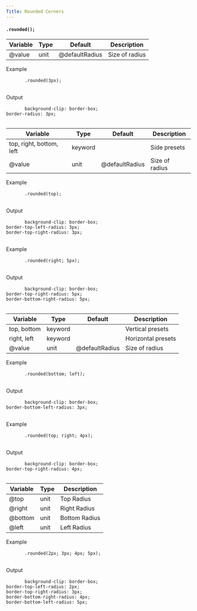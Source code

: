 ```yaml
---
Title: Rounded Corners
---
```


#### `.rounded();`

<table class="doc-table">
  <thead>
    <tr>
      <th>Variable</th>
      <th>Type</th>
      <th>Default</th>
      <th>Description</th>
    </tr>
  </thead>
  <tbody>
    <tr>
      <td>@value</td>
      <td>unit</td>
      <td>@defaultRadius</td>
      <td>Size of radius</td>
    </tr>
  </tbody>
</table>

<div class="example-output">
  <div class="example-output__block">
    <div class="example-output__heading">Example</div>
    <pre class="language-less">
      <code>.rounded(3px);</code>
    </pre>
  </div>
  <div class="example-output__block">
    <div class="example-output__heading">Output</div>
    <pre class="language-css">
      <code>background-clip: border-box;
border-radius: 3px;</code>
    </pre>
  </div>
</div>

<table class="doc-table">
  <thead>
    <tr>
      <th>Variable</th>
      <th>Type</th>
      <th>Default</th>
      <th>Description</th>
    </tr>
  </thead>
  <tbody>
    <tr>
      <td>top, right, bottom, left</td>
      <td>keyword</td>
      <td></td>
      <td>Side presets</td>
    </tr>
    <tr>
      <td>@value</td>
      <td>unit</td>
      <td>@defaultRadius</td>
      <td>Size of radius</td>
    </tr>
  </tbody>
</table>

<div class="example-output">
  <div class="example-output__block">
    <div class="example-output__heading">Example</div>
    <pre class="language-less">
      <code>.rounded(top);</code>
    </pre>
  </div>
  <div class="example-output__block">
    <div class="example-output__heading">Output</div>
    <pre class="language-css">
      <code>background-clip: border-box;
border-top-left-radius: 3px;
border-top-right-radius: 3px;</code>
    </pre>
  </div>
  <div class="example-output__block">
    <div class="example-output__heading">Example</div>
    <pre class="language-less">
      <code>.rounded(right; 5px);</code>
    </pre>
  </div>
  <div class="example-output__block">
    <div class="example-output__heading">Output</div>
    <pre class="language-css">
      <code>background-clip: border-box;
border-top-right-radius: 5px;
border-bottom-right-radius: 5px;</code>
    </pre>
  </div>
</div>

<table class="doc-table">
  <thead>
    <tr>
      <th>Variable</th>
      <th>Type</th>
      <th>Default</th>
      <th>Description</th>
    </tr>
  </thead>
  <tbody>
    <tr>
      <td>top, bottom</td>
      <td>keyword</td>
      <td></td>
      <td>Vertical presets</td>
    </tr>
    <tr>
      <td>right, left</td>
      <td>keyword</td>
      <td></td>
      <td>Horizontal presets</td>
    </tr>
    <tr>
      <td>@value</td>
      <td>unit</td>
      <td>@defaultRadius</td>
      <td>Size of radius</td>
    </tr>
  </tbody>
</table>

<div class="example-output">
  <div class="example-output__block">
    <div class="example-output__heading">Example</div>
    <pre class="language-less">
      <code>.rounded(bottom; left);</code>
    </pre>
  </div>
  <div class="example-output__block">
    <div class="example-output__heading">Output</div>
    <pre class="language-css">
      <code>background-clip: border-box;
border-bottom-left-radius: 3px;</code>
    </pre>
  </div>
  <div class="example-output__block">
    <div class="example-output__heading">Example</div>
    <pre class="language-less">
      <code>.rounded(top; right; 4px);</code>
    </pre>
  </div>
  <div class="example-output__block">
    <div class="example-output__heading">Output</div>
    <pre class="language-css">
      <code>background-clip: border-box;
border-top-right-radius: 4px;</code>
    </pre>
  </div>
</div>

<table class="doc-table">
  <thead>
    <tr>
      <th>Variable</th>
      <th>Type</th>
      <th>Description</th>
    </tr>
  </thead>
  <tbody>
    <tr>
      <td>@top</td>
      <td>unit</td>
      <td>Top Radius</td>
    </tr>
    <tr>
      <td>@right</td>
      <td>unit</td>
      <td>Right Radius</td>
    </tr>
    <tr>
      <td>@bottom</td>
      <td>unit</td>
      <td>Bottom Radius</td>
    </tr>
    <tr>
      <td>@left</td>
      <td>unit</td>
      <td>Left Radius</td>
    </tr>
  </tbody>
</table>

<div class="example-output">
  <div class="example-output__block">
    <div class="example-output__heading">Example</div>
    <pre class="language-less">
      <code>.rounded(2px; 3px; 4px; 5px);</code>
    </pre>
  </div>
  <div class="example-output__block">
    <div class="example-output__heading">Output</div>
    <pre class="language-css">
      <code>background-clip: border-box;
border-top-left-radius: 2px;
border-top-right-radius: 3px;
border-bottom-right-radius: 4px;
border-bottom-left-radius: 5px;</code>
    </pre>
  </div>
</div>
